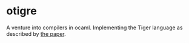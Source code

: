# otigre

A venture into compilers in ocaml. Implementing the Tiger language as described by [the paper](http://www.cs.columbia.edu/~sedwards/classes/2002/w4115/tiger.pdf).
